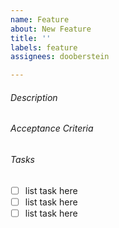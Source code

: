 ```yaml
---
name: Feature
about: New Feature
title: ''
labels: feature
assignees: dooberstein

---
```


###### Description

###### Acceptance Criteria

###### Tasks
- [ ] list task here
- [ ] list task here
- [ ] list task here
